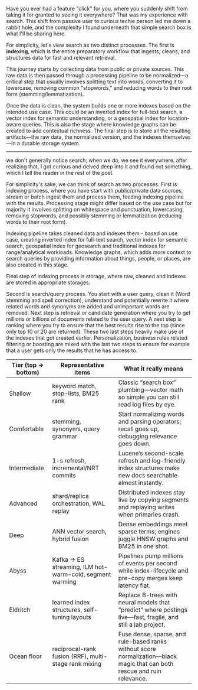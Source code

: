Have you ever had a feature "click" for you, where you suddenly shift from taking it for granted to seeing it everywhere? That was my experience with search. This shift from passive user to curious techie person led me down a rabbit hole, and the complexity I found underneath that simple search box is what I'll be sharing here.

For simplicity, let's view search as two distinct processes. The first is **indexing**, which is the entire preparatory workflow that ingests, cleans, and structures data for fast and relevant retrieval.

This journey starts by collecting data from public or private sources. This raw data is then passed through a processing pipeline to be normalized—a critical step that usually involves splitting text into words, converting it to lowercase, removing common "stopwords," and reducing words to their root form (stemming/lemmatization).

Once the data is clean, the system builds one or more indexes based on the intended use case. This could be an inverted index for full-text search, a vector index for semantic understanding, or a geospatial index for location-aware queries. This is also the stage where knowledge graphs can be created to add contextual richness. The final step is to store all the resulting artifacts—the raw data, the normalized version, and the indexes themselves—in a durable storage system.

------------

we don't generally notice search; when we do, we see it everywhere. after realizing that, I got curious and delved deep into it and found out something, which I tell the reader in the rest of the post.

For simplicity's sake, we can think of search as two processes. First is indexing process, where you have start with public/private data sources, stream or batch ingest them and process them, feeding indexing pipeline with the results. Processing stage might differ based on the use case but for majority it involves splitting on whitespace and punctuation, lowercasing, removing stopwords, and possibly stemming or lemmatization (reducing words to their root form).

Indexing pipeline takes cleaned data and indexes them - based on use case, creating inverted index for full-text search, vector index for semantic search, geospatial index for geosearch and traditional indexes for range/analytical workloads. Knowledge graphs, which adds more context to search queries by providing information about things, people, or places, are also created in this stage.

Final step of indexing process is storage, where raw, cleaned and indexes are stored in appropriate storages.

Second is search/query process. You start with a user query, clean it (Word stemming and spell correction), understand and potentially rewrite it where related words and synonyms are added and unimportant words are removed. Next step is retrieval or candidate generation where you try to get millions or billions of documents related to the user query. A next step is ranking where you try to ensure that the best results rise to the top (since only top 10 or 20 are returned). These two last steps heavily make use of the indexes that got created earlier. Personalization, business rules related filtering or boosting are mixed with the last two steps to ensure for example that a user gets only the results that he has access to.

| Tier (top → bottom) | Representative items | What it really means |
|---------------------|---------------------|---------------------|
| Shallow | keyword match, stop-lists, BM25 rank | Classic “search box” plumbing—vector math so simple you can still read log files by eye. |
| Comfortable | stemming, synonyms, query grammar | Start normalizing words and parsing operators; recall goes up, debugging relevance goes down. |
| Intermediate | 1-s refresh, incremental/NRT commits | Lucene’s second-scale refresh and log-friendly index structures make new docs searchable almost instantly. |
| Advanced | shard/replica orchestration, WAL replay | Distributed indexes stay live by copying segments and replaying writes when primaries crash. |
| Deep | ANN vector search, hybrid fusion | Dense embeddings meet sparse terms; engines juggle HNSW graphs and BM25 in one shot. |
| Abyss | Kafka → ES streaming, ILM hot-warm-cold, segment warming | Pipelines pump millions of events per second while index-lifecycle and pre-copy merges keep latency flat. |
| Eldritch | learned index structures, self-tuning layouts | Replace B-trees with neural models that “predict” where postings live—fast, fragile, and still a lab project. |
| Ocean floor | reciprocal-rank fusion (RRF), multi-stage rank mixing | Fuse dense, sparse, and rule-based ranks without score normalization—black magic that can both rescue and ruin relevance. |
